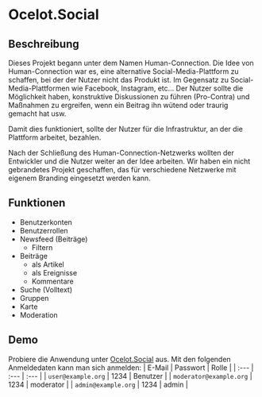 # Ocelot.Social

## Beschreibung
<!-- textlint-disable write-good -->
Dieses Projekt begann unter dem Namen Human-Connection. Die Idee von Human-Connection war es, eine alternative Social-Media-Plattform zu schaffen, bei der der Nutzer nicht das Produkt ist. Im Gegensatz zu Social-Media-Plattformen wie Facebook, Instagram, etc... Der Nutzer sollte die Möglichkeit haben, konstruktive Diskussionen zu führen (Pro-Contra) und Maßnahmen zu ergreifen, wenn ein Beitrag ihn wütend oder traurig gemacht hat usw.
<!-- textlint-enable write-good -->

Damit dies funktioniert, sollte der Nutzer für die Infrastruktur, an der die Plattform arbeitet, bezahlen.

Nach der Schließung des Human-Connection-Netzwerks wollten der Entwickler und die Nutzer weiter an der Idee arbeiten. Wir haben ein nicht gebrandetes Projekt geschaffen, das für verschiedene Netzwerke mit eigenem Branding eingesetzt werden kann.

## Funktionen

- Benutzerkonten
- Benutzerrollen
- Newsfeed (Beiträge)
  - Filtern
- Beiträge
  - als Artikel
  - als Ereignisse
  - Kommentare
- Suche (Volltext)
- Gruppen
- Karte
- Moderation

## Demo

Probiere die Anwendung unter [Ocelot.Social](https://stage.ocelot.social/) aus.
Mit den folgenden Anmeldedaten kann man sich anmelden:
| E-Mail | Passwort | Rolle |
| :--- | :--- | :--- |
| `user@example.org` | 1234 | Benutzer |
| `moderator@example.org` | 1234 | moderator |
| `admin@example.org` | 1234 | admin |